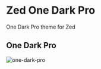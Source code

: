 # Zed One Dark Pro
One Dark Pro theme for Zed

## One Dark Pro
![one-dark-pro](./screenshots/one-dark-pro.png)
